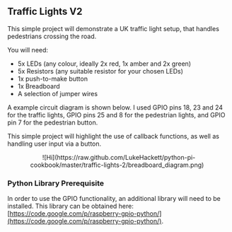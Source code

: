 Traffic Lights V2
-------

This simple project will demonstrate a UK traffic light setup, that handles pedestrians crossing the road.

You will need:

* 5x LEDs (any colour, ideally 2x red, 1x amber and 2x green)
* 5x Resistors (any suitable resistor for your chosen LEDs)
* 1x push-to-make button
* 1x Breadboard
* A selection of jumper wires

A example circuit diagram is shown below. I used GPIO pins 18, 23 and 24 for the traffic lights, GPIO pins 25 and 8 for the pedestrian lights, and GPIO pin 7 for the pedestrian button.

This simple project will highlight the use of callback functions, as well as handling user input via a button.

<center>![Hi](https://raw.github.com/LukeHackett/python-pi-cookbook/master/traffic-lights-2/breadboard_diagram.png) &nbsp;
</center>


### Python Library Prerequisite

In order to use the GPIO functionality, an additional library will need to be installed. This library can be obtained here: [https://code.google.com/p/raspberry-gpio-python/](https://code.google.com/p/raspberry-gpio-python/).

